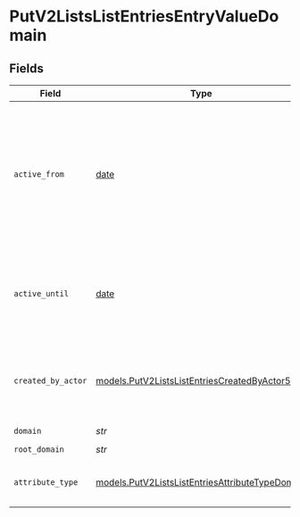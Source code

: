 # PutV2ListsListEntriesEntryValueDomain


## Fields

| Field                                                                                                                       | Type                                                                                                                        | Required                                                                                                                    | Description                                                                                                                 | Example                                                                                                                     |
| --------------------------------------------------------------------------------------------------------------------------- | --------------------------------------------------------------------------------------------------------------------------- | --------------------------------------------------------------------------------------------------------------------------- | --------------------------------------------------------------------------------------------------------------------------- | --------------------------------------------------------------------------------------------------------------------------- |
| `active_from`                                                                                                               | [date](https://docs.python.org/3/library/datetime.html#date-objects)                                                        | :heavy_check_mark:                                                                                                          | The point in time at which this value was made "active". `active_from` can be considered roughly analogous to `created_at`. | 2023-01-01T15:00:00.000000000Z                                                                                              |
| `active_until`                                                                                                              | [date](https://docs.python.org/3/library/datetime.html#date-objects)                                                        | :heavy_check_mark:                                                                                                          | The point in time at which this value was deactivated. If `null`, the value is active.                                      | 2023-01-01T15:00:00.000000000Z                                                                                              |
| `created_by_actor`                                                                                                          | [models.PutV2ListsListEntriesCreatedByActor5](../models/putv2listslistentriescreatedbyactor5.md)                            | :heavy_check_mark:                                                                                                          | The actor that created this value.                                                                                          | {<br/>"type": "workspace-member",<br/>"id": "50cf242c-7fa3-4cad-87d0-75b1af71c57b"<br/>}                                    |
| `domain`                                                                                                                    | *str*                                                                                                                       | :heavy_check_mark:                                                                                                          | N/A                                                                                                                         | app.attio.com                                                                                                               |
| `root_domain`                                                                                                               | *str*                                                                                                                       | :heavy_check_mark:                                                                                                          | N/A                                                                                                                         | attio.com                                                                                                                   |
| `attribute_type`                                                                                                            | [models.PutV2ListsListEntriesAttributeTypeDomain](../models/putv2listslistentriesattributetypedomain.md)                    | :heavy_check_mark:                                                                                                          | The attribute type of the value.                                                                                            | domain                                                                                                                      |